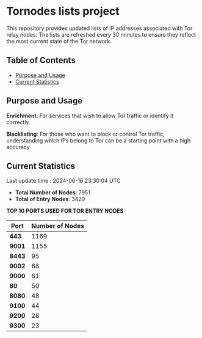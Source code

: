 # Tornodes lists project

This repository provides updated lists of IP addresses associated with Tor relay nodes. The lists are refreshed every 30 minutes to ensure they reflect the most current state of the Tor network.

## Table of Contents

- [Purpose and Usage](#purpose-and-usage)
- [Current Statistics](#current-statistics)


## Purpose and Usage

**Enrichment**: For services that wish to allow Tor traffic or identify it correctly.

**Blacklisting**: For those who want to block or control Tor traffic, understanding which IPs belong to Tor can be a starting point with a high accuracy.

## Current Statistics

Last update time : 2024-06-16 23:30:04 UTC

- **Total Number of Nodes**: 7951
- **Total of Entry Nodes**: 3420

**TOP 10 PORTS USED FOR TOR ENTRY NODES**

| **Port** | **Number of Nodes** |
|------|-----------------|
| **443**   | 1169  |
| **9001**   | 1155  |
| **8443**   | 95  |
| **9002**   | 68  |
| **9000**   | 61  |
| **80**   | 50  |
| **8080**   | 48  |
| **9100**   | 44  |
| **9200**   | 28  |
| **9300**   | 23  |

